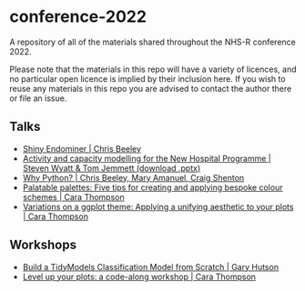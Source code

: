 # conference-2022

A repository of all of the materials shared throughout the NHS-R conference 2022.

Please note that the materials in this repo will have a variety of licences, and no particular open licence is implied by their inclusion here. If you wish to reuse any materials in this repo you are advised to contact the author there or file an issue.

## Talks

* [Shiny Endominer | Chris Beeley](https://github.com/nhs-r-community/conference-2022/tree/main/talks/shiny-endominer)
* [Activity and capacity modelling for the New Hospital Programme | Steven Wyatt & Tom Jemmett (download .pptx)](https://github.com/nhs-r-community/conference-2022/raw/main/talks/nhp/sw_nhp_slides.pptx)
* [Why Python? | Chris Beeley, Mary Amanuel, Craig Shenton](https://nhs-r-community.github.io/conference-2022/talks/why-python/why-python.html)
* [Palatable palettes: Five tips for creating and applying bespoke colour schemes | Cara Thompson](https://www.cararthompson.com/talks/nhsr2022-palatable-palettes/)
* [Variations on a ggplot theme: Applying a unifying aesthetic to your plots | Cara Thompson](https://www.cararthompson.com/talks/nhsr2022-ggplot-themes/)

## Workshops

* [Build a TidyModels Classification Model from Scratch | Gary Hutson](https://github.com/nhs-r-community/conference-2022/tree/main/workshops/Build_TM_from_scratch-main)
* [Level up your plots: a code-along workshop | Cara Thompson](https://www.cararthompson.com/talks/nhsr2022-level-up/)

